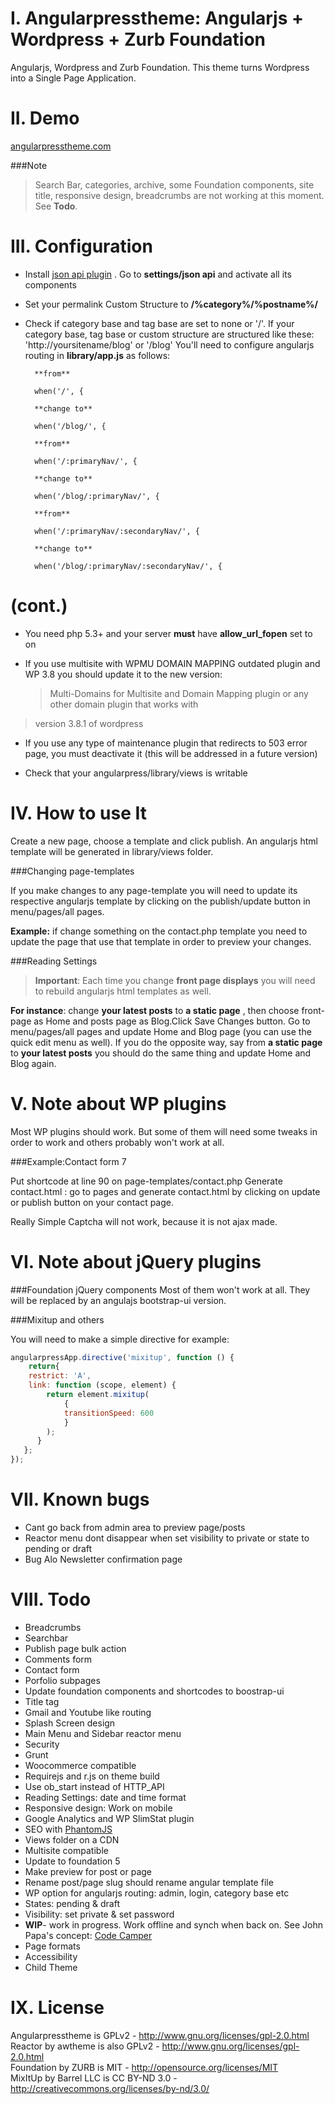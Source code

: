 I. Angularpresstheme: Angularjs + Wordpress + Zurb Foundation
=============================================================

Angularjs, Wordpress and Zurb Foundation. This theme turns Wordpress into a Single Page Application.

II. Demo
========

[angularpresstheme.com](http://angularpresstheme.com/)

###Note

>Search Bar, categories, archive, some Foundation components, site title, responsive design,
>breadcrumbs are not working at this moment. See **Todo**.


III. Configuration
==================

* Install [json api plugin](http://wordpress.org/plugins/json-api/) . Go to **settings/json
api** and activate all its components
* Set your permalink Custom Structure  to **/%category%/%postname%/**
* Check if category base and tag base are set to none or '/'. If your category base,
tag base or custom structure are structured like these:
        'http://yoursitename/blog' or '/blog'
   You'll need to configure angularjs routing in **library/app.js** as follows:

		**from**

		when('/', {

		**change to**

		when('/blog/', {

		**from**

		when('/:primaryNav/', {

		**change to**

		when('/blog/:primaryNav/', {

		**from**

		when('/:primaryNav/:secondaryNav/', {

		**change to**

		when('/blog/:primaryNav/:secondaryNav/', {



(cont.)
=========================
* You need php 5.3+ and your server **must** have **allow_url_fopen** set to on

* If you use multisite with WPMU DOMAIN MAPPING outdated plugin and WP 3.8 you should update it
 to the new version:

	>Multi-Domains for Multisite and Domain Mapping plugin or any other domain plugin that works with
> version 3.8.1 of wordpress

* If you use any type of maintenance plugin that redirects to 503 error page, you must deactivate it (this will be addressed in a future version)

* Check that your  angularpress/library/views is writable

IV. How to use It
================

Create a new page, choose a template and click publish. An angularjs html template will be
generated in library/views folder.

###Changing page-templates

If you make changes to any page-template you will need to update its respective angularjs
template by clicking on the publish/update button in menu/pages/all pages.

**Example:** if change something on the contact.php template you need to update the page that use
that template in order to preview your changes.

###Reading Settings

>**Important**: Each time you change **front page displays** you will need to rebuild angularjs
>html templates as well.

**For instance**: change  **your latest posts** to **a static page** ,
then choose front-page as Home and posts page as Blog.Click Save Changes button. Go to
menu/pages/all pages and update Home and Blog page (you can use the quick edit menu as well).
If you do the opposite way, say from **a static page** to **your latest posts** you should do
the same thing and update Home and Blog again.


V. Note about WP plugins
=========================

Most WP plugins should work. But some of them will need some tweaks in order to work and others
probably won't work at all.

###Example:Contact form 7

Put shortcode at line 90 on page-templates/contact.php
Generate contact.html : go to pages and generate contact.html by clicking on update or publish
button on your contact page.

Really Simple Captcha will not work, because it is not ajax made.

VI. Note about jQuery plugins
==============================

###Foundation jQuery components
 Most of them won't work at all. They will be replaced by an angulajs bootstrap-ui version.

###Mixitup and others

 You will need to make a simple directive for example:

```javascript
angularpressApp.directive('mixitup', function () {
	return{
	restrict: 'A',
	link: function (scope, element) {
		return element.mixitup(
			{
			transitionSpeed: 600
			}
		);
	  }
   };
});
```



VII. Known bugs
================

* Cant go back from admin area to preview page/posts
* Reactor menu dont disappear when set visibility to private or state to pending or draft
* Bug Alo Newsletter confirmation page

VIII. Todo
==========

* Breadcrumbs
* Searchbar
* Publish page bulk action
* Comments form
* Contact form
* Porfolio subpages
* Update foundation components and shortcodes to boostrap-ui
* Title tag
* Gmail and Youtube like routing
* Splash Screen design
* Main Menu and Sidebar reactor menu
* Security
* Grunt
* Woocommerce compatible
* Requirejs and r.js on theme build
* Use ob_start instead of HTTP_API
* Reading Settings: date and time format
* Responsive design: Work on mobile
* Google Analytics and WP SlimStat plugin
* SEO with [PhantomJS](http://www.yearofmoo.com/2012/11/angularjs-and-seo.html)
* Views folder on a CDN
* Multisite compatible
* Update to foundation 5
* Make preview for post or page
* Rename post/page slug should rename angular template file
* WP option for angularjs routing: admin, login, category base etc
* States: pending & draft
* Visibility: set private & set password
* **WIP**- work in progress. Work offline and synch when back on. See John Papa's concept: [Code Camper](http://cc-ng-z.azurewebsites.net/#/sessions)
* Page formats
* Accessibility
* Child Theme


IX. License
===========

Angularpresstheme is GPLv2  - http://www.gnu.org/licenses/gpl-2.0.html<br/>
Reactor by awtheme is also GPLv2  - http://www.gnu.org/licenses/gpl-2.0.html<br/>
Foundation by ZURB is MIT - http://opensource.org/licenses/MIT<br/>
MixItUp by Barrel LLC is CC BY-ND 3.0 - http://creativecommons.org/licenses/by-nd/3.0/<br/>



